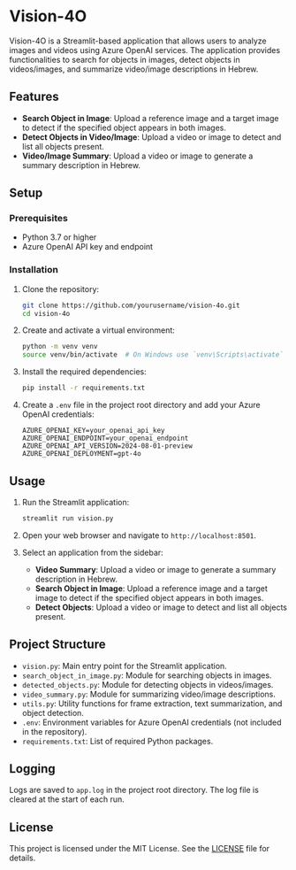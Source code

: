 # Vision-4O

Vision-4O is a Streamlit-based application that allows users to analyze images and videos using Azure OpenAI services. The application provides functionalities to search for objects in images, detect objects in videos/images, and summarize video/image descriptions in Hebrew.

## Features

- **Search Object in Image**: Upload a reference image and a target image to detect if the specified object appears in both images.
- **Detect Objects in Video/Image**: Upload a video or image to detect and list all objects present.
- **Video/Image Summary**: Upload a video or image to generate a summary description in Hebrew.

## Setup

### Prerequisites

- Python 3.7 or higher
- Azure OpenAI API key and endpoint

### Installation

1. Clone the repository:
    ```sh
    git clone https://github.com/yourusername/vision-4o.git
    cd vision-4o
    ```

2. Create and activate a virtual environment:
    ```sh
    python -m venv venv
    source venv/bin/activate  # On Windows use `venv\Scripts\activate`
    ```

3. Install the required dependencies:
    ```sh
    pip install -r requirements.txt
    ```

4. Create a `.env` file in the project root directory and add your Azure OpenAI credentials:
    ```properties
    AZURE_OPENAI_KEY=your_openai_api_key
    AZURE_OPENAI_ENDPOINT=your_openai_endpoint
    AZURE_OPENAI_API_VERSION=2024-08-01-preview
    AZURE_OPENAI_DEPLOYMENT=gpt-4o
    ```

## Usage

1. Run the Streamlit application:
    ```sh
    streamlit run vision.py
    ```

2. Open your web browser and navigate to `http://localhost:8501`.

3. Select an application from the sidebar:
    - **Video Summary**: Upload a video or image to generate a summary description in Hebrew.
    - **Search Object in Image**: Upload a reference image and a target image to detect if the specified object appears in both images.
    - **Detect Objects**: Upload a video or image to detect and list all objects present.

## Project Structure

- `vision.py`: Main entry point for the Streamlit application.
- `search_object_in_image.py`: Module for searching objects in images.
- `detected_objects.py`: Module for detecting objects in videos/images.
- `video_summary.py`: Module for summarizing video/image descriptions.
- `utils.py`: Utility functions for frame extraction, text summarization, and object detection.
- `.env`: Environment variables for Azure OpenAI credentials (not included in the repository).
- `requirements.txt`: List of required Python packages.

## Logging

Logs are saved to `app.log` in the project root directory. The log file is cleared at the start of each run.

## License

This project is licensed under the MIT License. See the [LICENSE](LICENSE) file for details.